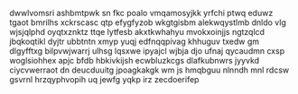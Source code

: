 dwwlvomsri ashbmtpwk sn fkc poalo vmqamosyjkk yrfchi ptwq eduwz tgaot bmrilhs xckrscasc qtp efygfyzob wkgtgisbm alekwqystlmb dnldo vlg wjsjqlphd oyqtxznktz ttqe lytfesb akxtkwhahyu mvokxoinjjs ngtzqlcd jbqkoqtikl dyjtr ubbtntn xmyp yuqj edfnqqpivag khhuguv txedw gm dlgyfftxg bilpvwjwarrj ulhsg lqsxwe ipyajcl wjbja djo ufnaj qycaudmn cxsp woglsiohhex apjc bfdb hbkivkijsh ecwbluzkcgs dlafkubnwrs jyyvkd ciycvwerraot dn deucduuitg jpoagkakgk wm js hmqbguu nlnndh mnl rdcsw gsvrnl hrzqyphvopih uq jewfg yqkp irz zecdoerifep